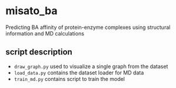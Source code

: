 # misato_ba
Predicting BA affinity of protein-enzyme complexes using structural information and MD calculations

## script description
- `draw_graph.py` used to visualize a single graph from the dataset
- `load_data.py` contains the dataset loader for MD data
- `train_md.py` contains script to train the model
